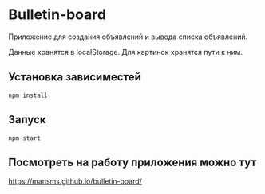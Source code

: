 # Bulletin-board

Приложение для создания объявлений и вывода списка объявлений.

Данные хранятся в localStorage. Для картинок хранятся пути к ним.

## Установка зависиместей

```
npm install
```

## Запуск

```
npm start
```

## Посмотреть на работу приложения можно тут

https://mansms.github.io/bulletin-board/
